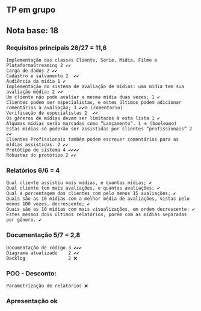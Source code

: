 ## TP em grupo

## Nota base: 18

### Requisitos principais 26/27 = 11,6
	Implementação das classes Cliente, Serie, Midia, Filme e PlataformaStreaming 2 ✔✔
	Carga de dados 2 ✔✔
	Cadastro e salvamento 2  ✔✔
	Audiência da mídia 1 ✔
	Implementação do sistema de avaliação de mídias: uma mídia tem sua avaliação média; 2 ✔✔
	Um cliente não pode avaliar a mesma mídia duas vezes; 1 ✔
	Clientes podem ser especialistas, e estes últimos podem adicionar comentários à avaliação; 3 ✔✔➗ (comentario)
	Verificação de especialistas 2  ✔✔
	Os gêneros de mídias devem ser limitados à esta lista 1 ✔
	Algumas mídias serão marcadas como “Lançamento”. 1 ➗ (booleano)
	Estas mídias só poderão ser assistidas por clientes “profissionais” 2 ✔✔
	Clientes Profissionais também podem escrever comentários para as mídias assistidas. 2 ✔✔
	Protótipo de sistema 4 ✔✔✔✔
	Robustez do protótipo 2 ✔✔

### Relatórios 6/6  = 4
	Qual cliente assistiu mais mídias, e quantas mídias; ✔
	Qual cliente tem mais avaliações, e quantas avaliações; ✔ 
	Qual a porcentagem dos clientes com pelo menos 15 avaliações; ✔
	Quais são as 10 mídias com a melhor média de avaliações, vistas pelo menos 100 vezes, decrescente; ✔
	Quais são as 10 mídias com mais visualizações, em ordem decrescente; ✔
	Estes mesmos dois últimos relatórios, porém com as mídias separadas por gênero. ✔
	
### Documentação 5/7 = 2,8
	Documentação de código 3 ✔✔✔
	Diagrama atualizado    2 ✔✔
	Backlog 			   2 ❌
	
### POO - Desconto: 
	Parametrização de relatórios ❌
	
### Apresentação ok